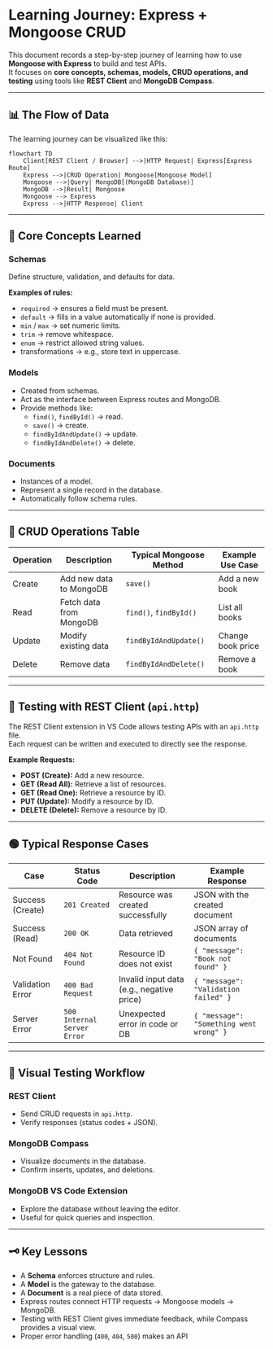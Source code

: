 # Learning Journey: Express + Mongoose CRUD

This document records a step-by-step journey of learning how to use **Mongoose with Express** to build and test APIs.  
It focuses on **core concepts, schemas, models, CRUD operations, and testing** using tools like **REST Client** and **MongoDB Compass**.

---

## 📊 The Flow of Data

The learning journey can be visualized like this:

```mermaid
flowchart TD
    Client[REST Client / Browser] -->|HTTP Request| Express[Express Route]
    Express -->|CRUD Operation| Mongoose[Mongoose Model]
    Mongoose -->|Query| MongoDB[(MongoDB Database)]
    MongoDB -->|Result| Mongoose
    Mongoose --> Express
    Express -->|HTTP Response| Client

```

---

## 🧩 Core Concepts Learned

### Schemas

Define structure, validation, and defaults for data.

**Examples of rules:**
- `required` → ensures a field must be present.
- `default` → fills in a value automatically if none is provided.
- `min` / `max` → set numeric limits.
- `trim` → remove whitespace.
- `enum` → restrict allowed string values.
- transformations → e.g., store text in uppercase.

### Models

- Created from schemas.
- Act as the interface between Express routes and MongoDB.
- Provide methods like:
  - `find()`, `findById()` → read.
  - `save()` → create.
  - `findByIdAndUpdate()` → update.
  - `findByIdAndDelete()` → delete.

### Documents

- Instances of a model.
- Represent a single record in the database.
- Automatically follow schema rules.

---

## 🔄 CRUD Operations Table

| Operation | Description             | Typical Mongoose Method     | Example Use Case    |
|-----------|------------------------|----------------------------|---------------------|
| Create    | Add new data to MongoDB| `save()`                   | Add a new book      |
| Read      | Fetch data from MongoDB| `find()`, `findById()`     | List all books      |
| Update    | Modify existing data   | `findByIdAndUpdate()`      | Change book price   |
| Delete    | Remove data            | `findByIdAndDelete()`      | Remove a book       |

---

## 🧪 Testing with REST Client (`api.http`)

The REST Client extension in VS Code allows testing APIs with an `api.http` file.  
Each request can be written and executed to directly see the response.

**Example Requests:**
- **POST (Create):** Add a new resource.
- **GET (Read All):** Retrieve a list of resources.
- **GET (Read One):** Retrieve a resource by ID.
- **PUT (Update):** Modify a resource by ID.
- **DELETE (Delete):** Remove a resource by ID.

---

## 🟢 Typical Response Cases

| Case             | Status Code                 | Description                               | Example Response                        |
|------------------|----------------------------|-------------------------------------------|-----------------------------------------|
| Success (Create) | `201 Created`              | Resource was created successfully         | JSON with the created document          |
| Success (Read)   | `200 OK`                   | Data retrieved                            | JSON array of documents                 |
| Not Found        | `404 Not Found`            | Resource ID does not exist                | `{ "message": "Book not found" }`       |
| Validation Error | `400 Bad Request`          | Invalid input data (e.g., negative price) | `{ "message": "Validation failed" }`    |
| Server Error     | `500 Internal Server Error`| Unexpected error in code or DB            | `{ "message": "Something went wrong" }` |

---

## 🧰 Visual Testing Workflow

### REST Client

- Send CRUD requests in `api.http`.
- Verify responses (status codes + JSON).

### MongoDB Compass

- Visualize documents in the database.
- Confirm inserts, updates, and deletions.

### MongoDB VS Code Extension

- Explore the database without leaving the editor.
- Useful for quick queries and inspection.

---

## 🗝️ Key Lessons

- A **Schema** enforces structure and rules.
- A **Model** is the gateway to the database.
- A **Document** is a real piece of data stored.
- Express routes connect HTTP requests → Mongoose models → MongoDB.
- Testing with REST Client gives immediate feedback, while Compass provides a visual view.
- Proper error handling (`400`, `404`, `500`) makes an API